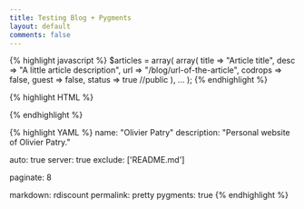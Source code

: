 ```yaml
---
title: Testing Blog + Pygments
layout: default
comments: false
---
```

{% highlight javascript %}
$articles = array(
  array(
    title => "Article title",
    desc => "A little article description",
    url => "/blog/url-of-the-article",
    codrops => false,
    guest => false,
    status => true //public
  ),
  ...
);
{% endhighlight %}

{% highlight HTML %}
<link rel="stylesheet" type="text/css" href="/styles/pygments/vim/desert.css" disabled>
<link rel="stylesheet" type="text/css" href="/styles/pygments/vim/freya.css" disabled>
<link rel="stylesheet" type="text/css" href="/styles/pygments/vim/inkpot.css" disabled>
<link rel="stylesheet" type="text/css" href="/styles/pygments/vim/mustang.css" disabled>
<link rel="stylesheet" type="text/css" href="/styles/pygments/vim/no_quarter.css" disabled>
<link rel="stylesheet" type="text/css" href="/styles/pygments/vim/nuvola.css" disabled>
<link rel="stylesheet" type="text/css" href="/styles/pygments/vim/peaksea.css" disabled>
<link rel="stylesheet" type="text/css" href="/styles/pygments/vim/railscasts.css" disabled>
<link rel="stylesheet" type="text/css" href="/styles/pygments/vim/rdark.css" disabled>
<link rel="stylesheet" type="text/css" href="/styles/pygments/vim/slate.css">
{% endhighlight %}



{% highlight YAML %}
name: "Olivier Patry"
description: "Personal website of Olivier Patry."

auto: true
server: true
exclude: ['README.md']

paginate: 8

markdown: rdiscount
permalink: pretty
pygments: true
{% endhighlight %}